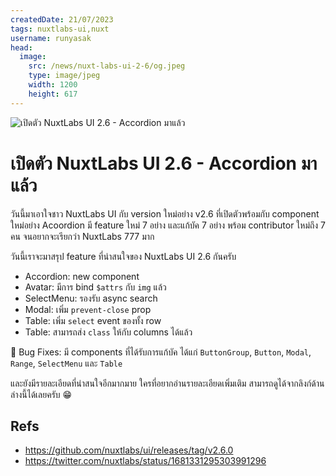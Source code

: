 ```yaml
---
createdDate: 21/07/2023
tags: nuxtlabs-ui,nuxt
username: runyasak
head:
  image:
    src: /news/nuxt-labs-ui-2-6/og.jpeg
    type: image/jpeg
    width: 1200
    height: 617
---
```


![เปิดตัว NuxtLabs UI 2.6 - Accordion มาแล้ว](/news/nuxt-labs-ui-2-6/image-1.jpg)

# เปิดตัว NuxtLabs UI 2.6 - Accordion มาแล้ว

วันนี้มาเอาใจชาว NuxtLabs UI กับ version ใหม่อย่าง v2.6 ที่เปิดตัวพร้อมกับ component ใหม่อย่าง Acoordion มี feature ใหม่ 7 อย่าง และแก้บัค 7 อย่าง พร้อม contributor ใหม่ถึง 7 คน จนอยากจะเรียกว่า NuxtLabs 777 มาก

วันนี้เราจะมาสรุป feature ที่น่าสนใจของ NuxtLabs UI 2.6 กันครับ

- Accordion: new component
- Avatar: มีการ bind `$attrs` กับ `img` แล้ว
- SelectMenu: รองรับ async search
- Modal: เพิ่ม `prevent-close` prop
- Table: เพิ่ม `select` event ของทั้ง row
- Table: สามารถส่ง `class` ให้กับ columns ได้แล้ว

🐛 Bug Fixes: มี components ที่ได้รับการแก้บัค ได้แก่ `ButtonGroup`, `Button`, `Modal`, `Range`, `SelectMenu` และ `Table`

และยังมีรายละเอียดที่น่าสนใจอีกมากมาย ใครที่อยากอ่านรายละเอียดเพิ่มเติม สามารถดูได้จากลิงก์ด้านล่างนี้ได้เลยครับ 😁

## Refs
- https://github.com/nuxtlabs/ui/releases/tag/v2.6.0
- https://twitter.com/nuxtlabs/status/1681331295303991296
